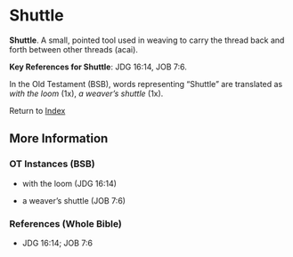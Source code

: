 # Shuttle
**Shuttle**. 
A small, pointed tool used in weaving to carry the thread back and forth between other threads (acai). 


**Key References for Shuttle**: 
JDG 16:14, JOB 7:6. 


In the Old Testament (BSB), words representing “Shuttle” are translated as 
*with the loom* (1x), *a weaver’s shuttle* (1x). 




Return to [Index](00-Index.md)

## More Information

### OT Instances (BSB)

* with the loom (JDG 16:14)

* a weaver’s shuttle (JOB 7:6)



### References (Whole Bible)

* JDG 16:14; JOB 7:6



